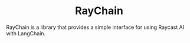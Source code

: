 <p align="center">
  <h1 align="center">RayChain</h1>
</p>

RayChain is a library that provides a simple interface for using Raycast AI with LangChain.
